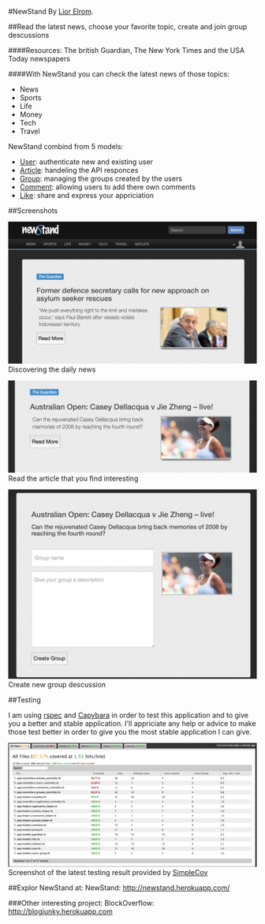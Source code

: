 #NewStand
By [Lior Elrom](http://liormb.com/).

##Read the latest news, choose your favorite topic, create and join group descussions

####Resources: The british Guardian, The New York Times and the USA Today newspapers

####With NewStand you can check the latest news of those topics:
* News
* Sports
* Life
* Money
* Tech
* Travel

NewStand combind from 5 models:
* [User](https://github.com/liormb/NewStand/blob/master/app/models/user.rb): authenticate new and existing user
* [Article](https://github.com/liormb/NewStand/blob/master/app/models/article.rb): handeling the API responces
* [Group](https://github.com/liormb/NewStand/blob/master/app/models/group.rb): managing the groups created by the users
* [Comment](https://github.com/liormb/NewStand/blob/master/app/models/comment.rb): allowing users to add there own comments
* [Like](https://github.com/liormb/NewStand/blob/master/app/models/like.rb): share and express your appriciation


##Screenshots

![Example1](app/assets/images/main-page.png)
Discovering the daily news

![Example2](app/assets/images/article.png)
Read the article that you find interesting

![Example3](app/assets/images/create-group.png)
Create new group descussion

##Testing

I am using [rspec](http://rspec.info) and [Capybara](https://github.com/jnicklas/capybara) in order to test this application and to give you a better and stable application.
I'll appriciate any help or advice to make those test better in order to give you the most stable application I can give.

![Example1](app/assets/images/simplecov.png)
Screenshot of the latest testing result provided by [SimpleCov](https://github.com/colszowka/simplecov)



##Explor NewStand at:
NewStand: http://newstand.herokuapp.com/

###Other interesting project:
BlockOverflow: http://blogjunky.herokuapp.com

